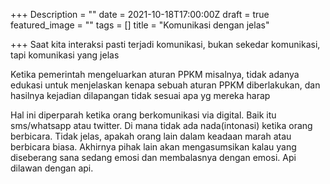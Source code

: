 +++
Description = ""
date = 2021-10-18T17:00:00Z
draft = true
featured_image = ""
tags = []
title = "Komunikasi dengan jelas"

+++
Saat kita interaksi pasti terjadi komunikasi, bukan sekedar komunikasi, tapi komunikasi yang jelas

Ketika pemerintah mengeluarkan aturan PPKM misalnya, tidak adanya edukasi untuk menjelaskan kenapa sebuah aturan PPKM diberlakukan, dan hasilnya kejadian dilapangan tidak sesuai apa yg mereka harap

Hal ini diperparah ketika orang berkomunikasi via digital. Baik itu sms/whatsapp atau twitter. Di mana tidak ada nada(intonasi) ketika orang berbicara. Tidak jelas, apakah orang lain dalam keadaan marah atau berbicara biasa. Akhirnya pihak lain akan mengasumsikan kalau yang diseberang sana sedang emosi dan membalasnya dengan emosi. Api dilawan dengan api.